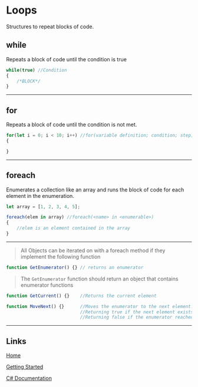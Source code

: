 # Loops

Structures to repeat blocks of code.

## while

Repeats a block of code until the condition is true
```js
while(true) //Condition
{
	/*BLOCK*/
}
```

___

## for

Repeats a block of code until the condition is not met.

```js
for(let i = 0; i < 10; i++) //for(variable definition; condition; step;)
{

}
```

___

## foreach

Enumerates a collection like an array and runs the block of code for each element in the enumeration.

```js
let array = [1, 2, 3, 4, 5];

foreach(elem in array) //foreach(<name> in <enumerable>)
{
	//elem is an element contained in the array
}
```

___

> All Objects can be iterated on with a foreach method if they implement the following function

```js
function GetEnumerator() {} // returns an enumerator
```

> The `GetEnumerator` function should return an object that contains enumerator functions

```js
function GetCurrent() {} 	//Returns the current element

function MoveNext() {} 		//Moves the enumerator to the next element. 
							//Returning true if the next element exists. 
							//Returning false if the enumerator reached the end of the enumerable.
```

___

## Links

[Home](https://bytechkr.github.io/BadScript2/)

[Getting Started](https://bytechkr.github.io/BadScript2/GettingStarted.html)

[C# Documentation](https://bytechkr.github.io/BadScript2/reference/index.html)